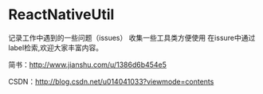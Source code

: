 # ReactNativeUtil
记录工作中遇到的一些问题（issues）
收集一些工具类方便使用 在issure中通过label检索,欢迎大家丰富内容。

简书：http://www.jianshu.com/u/1386d6b454e5

CSDN：http://blog.csdn.net/u014041033?viewmode=contents
